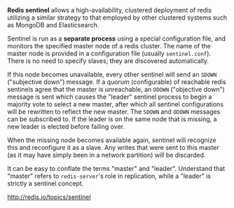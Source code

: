 **Redis sentinel** allows a high-availability, clustered deployment of redis utilizing a similar strategy to that employed by other clustered systems such as MongoDB and Elasticsearch.

Sentinel is run as a **separate process** using a special configuration file, and monitors the specified master node of a redis cluster. The name of the master node is provided in a configuration file (usually `sentinel.conf`). There is no need to specify slaves; they are discovered automatically.

If this node becomes unavailable, every other sentinel will send an `SDOWN` ("subjective down") message. If a quorum (configurable) of reachable redis sentinels agree that the master is unreachable, an `ODOWN` ("objective down") message is sent which causes the "leader" sentinel process to begin a majority vote to select a new master, after which all sentinel configurations will be rewritten to reflect the new master. The `SDOWN` and `ODOWN` messages can be subscribed to. If the leader is on the same node that is missing, a new leader is elected before failing over.

When the missing node becomes available again, sentinel will recognize this and reconfigure it as a slave. Any writes that were sent to this master (as it may have simply been in a network partition) will be discarded.

It can be easy to conflate the terms "master" and "leader". Understand that "master" refers to `redis-server`'s role in replication, while a "leader" is strictly a sentinel concept. 

http://redis.io/topics/sentinel
